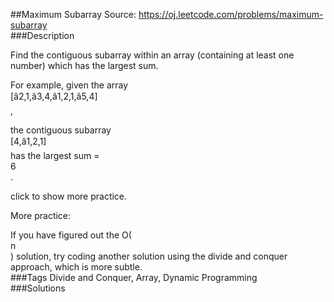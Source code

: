 ##Maximum Subarray
Source: https://oj.leetcode.com/problems/maximum-subarray  
###Description

                

Find the contiguous subarray within an array (containing at least one number) which has the largest sum.
  

  

For example, given the array   
[â2,1,â3,4,â1,2,1,â5,4]  
,  

the contiguous subarray   
[4,â1,2,1]  
 has the largest sum =   
6  
.
  


  
click to show more practice.  


  
More practice:  


  
If you have figured out the O(  
n  
) solution, try coding another solution using the divide and conquer approach, which is more subtle.  
###Tags
Divide and Conquer, Array, Dynamic Programming  
###Solutions